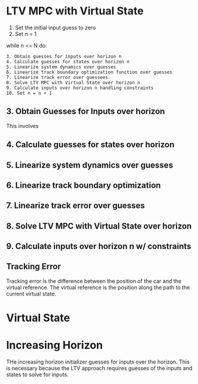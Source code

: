# LTV MPC with Virtual State
1. Set the initial input guess to zero
2. Set n = 1

while n <= N do:

    3. Obtain guesses for inputs over horizon n
    4. Calculate guesses for states over horizon n
    5. Linearize system dynamics over guesses
    6. Linearize track boundary optimization function over guesses
    7. Linearize track error over guessees
    8. Solve LTV MPC with Virtual State over horizon n
    9. Calculate inputs over horizon n handling constraints
    10. Set n = n + 1

## 3. Obtain Guesses for Inputs over horizon
This involves 


## 4. Calculate guesses for states over horizon

## 5. Linearize system dynamics over guesses

## 6. Linearize track boundary optimization 

## 7. Linearize track error over guesses

## 8. Solve LTV MPC with Virtual State over horizon

## 9. Calculate inputs over horizon n w/ constraints 

## Tracking Error
Tracking error is the difference between the position of the car
and the virtual reference. The virtual reference is the position
along the path to the current virtual state.

# Virtual State


# Increasing Horizon
THe increasing horizon initializer guesses for inputs over the
horizon. This is necessary because the LTV approach requires
guesses of the inputs and states to solve for inputs.